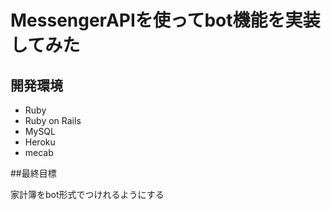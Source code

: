# MessengerAPIを使ってbot機能を実装してみた
## 開発環境
+ Ruby
+ Ruby on Rails
+ MySQL
+ Heroku
+ mecab

##最終目標

家計簿をbot形式でつけれるようにする

